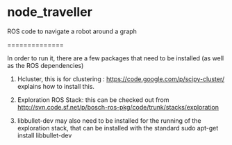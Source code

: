 node_traveller
==============

ROS code to navigate a robot around a graph

==============

In order to run it, there are a few packages that need to be installed (as well as the ROS dependencies)

1. Hcluster, this is for clustering : https://code.google.com/p/scipy-cluster/ explains how to install this.

2. Exploration ROS Stack: this can be checked out from http://svn.code.sf.net/p/bosch-ros-pkg/code/trunk/stacks/exploration

3.  libbullet-dev may also need to be installed for the running of the exploration stack, that can be installed with the standard sudo apt-get install libbullet-dev
